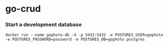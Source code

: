 # go-crud

### Start a development database
```
docker run --name gophoto-db -d -p 5432:5432 -e POSTGRES_USER=gophoto -e POSTGRES_PASSWORD=password -e POSTGRES_DB=gophoto postgres
```
